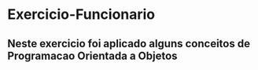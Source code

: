 # Exercicio-Funcionario
## Neste exercicio foi aplicado alguns conceitos de Programacao Orientada a Objetos ## 
